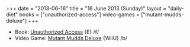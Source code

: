 +++
date = "2013-06-16"
title = "16 June 2013 (Sunday)"
layout = "daily-diet"
books = ["unauthorized-access"]
video-games = ["mutant-mudds-deluxe"]
+++

<ul>
<li class="entry Book">Book: <a href="/books/unauthorized-access">Unauthorized Access</a> {E} /f/</li>
<li class="entry Video Game">Video Game: <a href="/video-games/mutant-mudds-deluxe">Mutant Mudds Deluxe</a> {WiiU} /b/</li>
</ul>